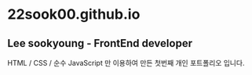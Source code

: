 # 22sook00.github.io

## Lee sookyoung - FrontEnd developer

HTML / CSS / 순수 JavaScript 만 이용하여 만든 첫번째 개인 포트폴리오 입니다.
